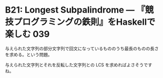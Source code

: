 # B21: Longest Subpalindrome — 『競技プログラミングの鉄則』をHaskellで楽しむ 039

与えられた文字列の部分文字列で回文になっているもののうち最長のものの長さを求める。という問題。

与えられた文字列とそれを反転した文字列との LCS を求めればよさそうですね。
